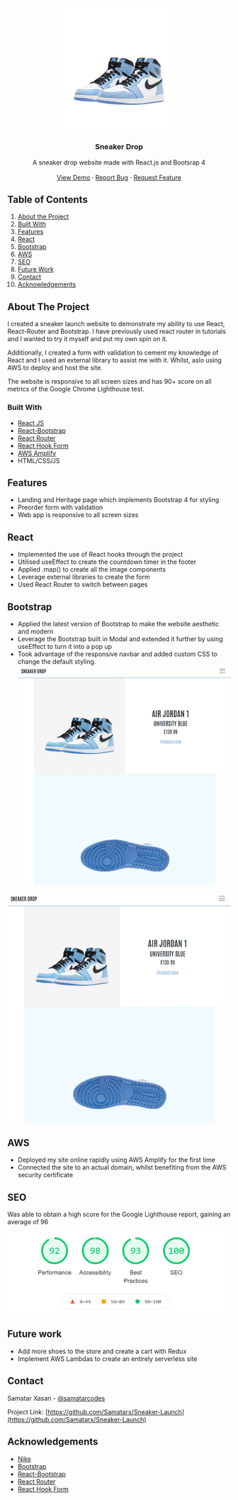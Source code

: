 <!-- PROJECT LOGO -->

<br />
<p align="center">
  <a href="https://github.com/samatarx/Sneaker-Launch">
    <img src='./public/images/5.png' width='250px' >
  </a>

  <h3 align="center">Sneaker Drop</h3>

  <p align="center">
    A sneaker drop website made with React.js and Bootsrap 4
    <br />
    <br />
    <a href="https://top100cryptocurrencies.netlify.app/" target='#'>View Demo</a>
    ·
    <a href="https://github.com/samatarx/Sneaker-Launch/issues">Report Bug</a>
    ·
    <a href="https://github.com/samatarx/Sneaker-Launch/issues">Request Feature</a>
  </p>
</p>

<!-- TABLE OF CONTENTS -->

## Table of Contents

1. [About the Project](#about-the-project)
2. [Built With](#built-with)
3. [Features](#features)
4. [React](#react)
5. [Bootstrap](#bootstrap)
6. [AWS](#aws)
7. [SEO](#seo)
8. [Future Work](#future-work)
9. [Contact](#contact)
10. [Acknowledgements](#acknowledgements)

<!-- ABOUT THE PROJECT -->

## About The Project

I created a sneaker launch website to demonstrate my ability to use React, React-Router and Bootstrap. I have previously used react router in tutorials and I wanted to try it myself and put my own spin on it.

Additionally, I created a form with validation to cement my knowledge of React and I used an external library to assist me with it. Whilst, aslo using AWS to deploy and host the site.

The website is responsive to all screen sizes and has 90+ score on all metrics of the Google Chrome Lighthouse test.

### Built With

- [React JS](https://reactjs.org/)
- [React-Bootstrap](https://react-bootstrap.github.io/)
- [React Router](https://reactrouter.com/)
- [React Hook Form](https://react-hook-form.com/)
- [AWS Amplify](https://aws.com)
- HTML/CSS/JS

<!-- USAGE EXAMPLES -->

## Features

- Landing and Heritage page which implements Bootstrap 4 for styling
- Preorder form with validation
- Web app is responsive to all screen sizes

<!-- ROADMAP -->

## React

- Implemented the use of React hooks through the project
- Utilised useEffect to create the countdown timer in the footer
- Applied .map() to create all the image components
- Leverage external libraries to create the form
- Used React Router to switch between pages

<!-- Future Improvements -->

## Bootstrap

- Applied the latest version of Bootstrap to make the website aesthetic and modern
- Leverage the Bootstrap built in Modal and extended it further by using useEffect to turn it into a pop up
- Took advantage of the responsive navbar and added custom CSS to change the default styling.
![Bootstrap](./public/images/Bootstrap.png)

<p>
  <img src="./public/images/Bootstrap.png">
</p>

## AWS

- Deployed my site online rapidly using AWS Amplify for the first time
- Connected the site to an actual domain, whilst benefiting from the AWS security certificate

## SEO

Was able to obtain a high score for the Google Lighthouse report, gaining an average of 96

<p>
  <img src="./public/images/SEO.png">
</p>

## Future work

- Add more shoes to the store and create a cart with Redux
- Implement AWS Lambdas to create an entirely serverless site

<!-- CONTACT -->

## Contact

Samatar Xasan - [@samatarcodes](https://twitter.com/samatarcodes)

Project Link: [https://github.com/Samatarx/Sneaker-Launch](https://github.com/Samatarx/Sneaker-Launch)

<!-- ACKNOWLEDGEMENTS -->

## Acknowledgements

- [Nike](https://www.nike.com/)
- [Bootstrap](https://getbootstrap.com/)
- [React-Bootstrap](https://react-bootstrap.github.io/)
- [React Router](https://reactrouter.com/)
- [React Hook Form](https://react-hook-form.com/)
